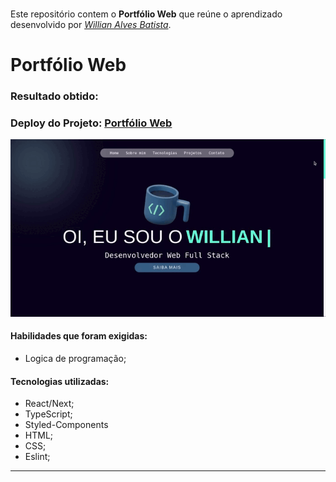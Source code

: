 ###

Este repositório contem o **Portfólio Web** que reúne o aprendizado desenvolvido por _[Willian Alves Batista](https://www.linkedin.com/in/willian-alves-batista-60aa6a180/)_.

# Portfólio Web
### Resultado obtido:
### Deploy do Projeto: [Portfólio Web](https://portfolio-web-willian-alves.vercel.app/)
![](./public/web.gif)

#### Habilidades que foram exigidas:

  - Logica de programação;

#### Tecnologias utilizadas: 

  - React/Next;
  - TypeScript;
  - Styled-Components
  - HTML;
  - CSS;
  - Eslint;

---
